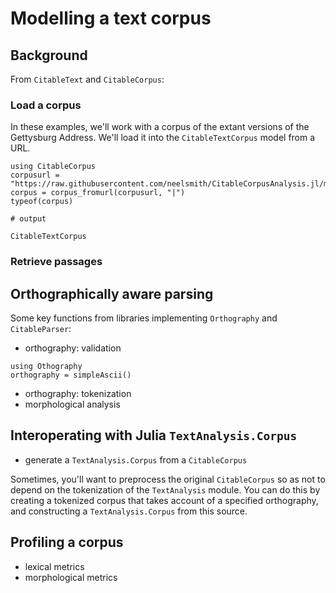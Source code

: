 # Modelling a text corpus


## Background

From `CitableText` and `CitableCorpus`:

### Load a corpus

In these examples, we'll work with a corpus of the extant versions of the Gettysburg Address.  We'll load it into the `CitableTextCorpus` model from a URL.

```jldoctest corpus
using CitableCorpus
corpusurl = "https://raw.githubusercontent.com/neelsmith/CitableCorpusAnalysis.jl/main/test/data/gettysburg/gettysburgcorpus.cex"
corpus = corpus_fromurl(corpusurl, "|")
typeof(corpus)

# output

CitableTextCorpus
```


### Retrieve passages

## Orthographically aware parsing

Some key functions from libraries implementing `Orthography` and `CitableParser`:

- orthography: validation

```jldoctest corpus
using Othography
orthography = simpleAscii()

```

- orthography: tokenization
- morphological analysis

## Interoperating with Julia `TextAnalysis.Corpus`

- generate a `TextAnalysis.Corpus` from a `CitableCorpus`

Sometimes, you'll want to preprocess the original `CitableCorpus` so as not to depend on the tokenization of the `TextAnalysis` module.  You can do this by creating a tokenized corpus that takes account of a specified orthography, and constructing a `TextAnalysis.Corpus` from this source.

## Profiling a corpus

- lexical metrics
- morphological metrics